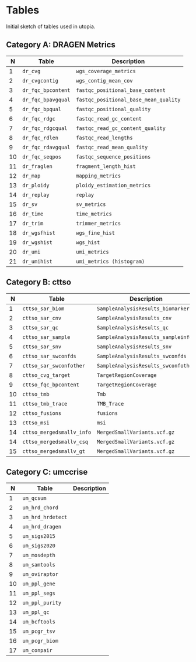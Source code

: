 # Tables

Initial sketch of tables used in utopia.

## Category A: DRAGEN Metrics

| N   | Table              | Description                           |
| --- | ------------------ | ------------------------------------- |
| 1   | `dr_cvg`           | `wgs_coverage_metrics`                |
| 2   | `dr_cvgcontig`     | `wgs_contig_mean_cov`                 |
| 3   | `dr_fqc_bpcontent` | `fastqc_positional_base_content`      |
| 4   | `dr_fqc_bpavgqual` | `fastqc_positional_base_mean_quality` |
| 5   | `dr_fqc_bpqual`    | `fastqc_positional_quality`           |
| 6   | `dr_fqc_rdgc`      | `fastqc_read_gc_content`              |
| 7   | `dr_fqc_rdgcqual`  | `fastqc_read_gc_content_quality`      |
| 8   | `dr_fqc_rdlen`     | `fastqc_read_lengths`                 |
| 9   | `dr_fqc_rdavgqual` | `fastqc_read_mean_quality`            |
| 10  | `dr_fqc_seqpos`    | `fastqc_sequence_positions`           |
| 11  | `dr_fraglen`       | `fragment_length_hist`                |
| 12  | `dr_map`           | `mapping_metrics`                     |
| 13  | `dr_ploidy`        | `ploidy_estimation_metrics`           |
| 14  | `dr_replay`        | `replay`                              |
| 15  | `dr_sv`            | `sv_metrics`                          |
| 16  | `dr_time`          | `time_metrics`                        |
| 17  | `dr_trim`          | `trimmer_metrics`                     |
| 18  | `dr_wgsfhist`      | `wgs_fine_hist`                       |
| 19  | `dr_wgshist`       | `wgs_hist`                            |
| 20  | `dr_umi`           | `umi_metrics`                         |
| 21  | `dr_umihist`       | `umi_metrics (histogram)`             |

## Category B: cttso

| N   | Table                     | Description                         |
| --- | ------------------------- | ----------------------------------- |
| 1   | `cttso_sar_biom`          | `SampleAnalysisResults_biomarkers`  |
| 2   | `cttso_sar_cnv`           | `SampleAnalysisResults_cnv`         |
| 3   | `cttso_sar_qc`            | `SampleAnalysisResults_qc`          |
| 4   | `cttso_sar_sample`        | `SampleAnalysisResults_sampleinfo`  |
| 5   | `cttso_sar_snv`           | `SampleAnalysisResults_snv`         |
| 6   | `cttso_sar_swconfds`      | `SampleAnalysisResults_swconfds`    |
| 7   | `cttso_sar_swconfother`   | `SampleAnalysisResults_swconfother` |
| 8   | `cttso_cvg_target`        | `TargetRegionCoverage`              |
| 9   | `cttso_fqc_bpcontent`     | `TargetRegionCoverage`              |
| 10  | `cttso_tmb`               | `Tmb`                               |
| 11  | `cttso_tmb_trace`         | `TMB_Trace`                         |
| 12  | `cttso_fusions`           | `fusions`                           |
| 13  | `cttso_msi`               | `msi`                               |
| 14  | `cttso_mergedsmallv_info` | `MergedSmallVariants.vcf.gz`        |
| 14  | `cttso_mergedsmallv_csq`  | `MergedSmallVariants.vcf.gz`        |
| 15  | `cttso_mergedsmallv_gt`   | `MergedSmallVariants.vcf.gz`        |

## Category C: umccrise

| N   | Table             | Description |
| --- | ----------------- | ----------- |
| 1   | `um_qcsum`        |             |
| 2   | `um_hrd_chord`    |             |
| 3   | `um_hrd_hrdetect` |             |
| 4   | `um_hrd_dragen`   |             |
| 5   | `um_sigs2015`     |             |
| 6   | `um_sigs2020`     |             |
| 7   | `um_mosdepth`     |             |
| 8   | `um_samtools`     |             |
| 9   | `um_oviraptor`    |             |
| 10  | `um_ppl_gene`     |             |
| 11  | `um_ppl_segs`     |             |
| 12  | `um_ppl_purity`   |             |
| 13  | `um_ppl_qc`       |             |
| 14  | `um_bcftools`     |             |
| 15  | `um_pcgr_tsv`     |             |
| 16  | `um_pcgr_biom`    |             |
| 17  | `um_conpair`      |             |
